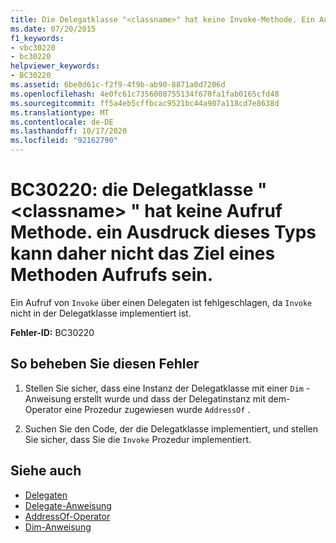 ```yaml
---
title: Die Delegatklasse "<classname>" hat keine Invoke-Methode. Ein Ausdruck dieses Typs kann daher nicht das Ziel eines Methodenaufrufs sein.
ms.date: 07/20/2015
f1_keywords:
- vbc30220
- bc30220
helpviewer_keywords:
- BC30220
ms.assetid: 6be0d61c-f2f9-4f9b-ab90-8871a0d7206d
ms.openlocfilehash: 4e0fc61c7356008755134f670fa1fab0165cfd48
ms.sourcegitcommit: ff5a4eb5cffbcac9521bc44a907a118cd7e8638d
ms.translationtype: MT
ms.contentlocale: de-DE
ms.lasthandoff: 10/17/2020
ms.locfileid: "92162790"
---
```

# <a name="bc30220-delegate-class-classname-has-no-invoke-method-so-an-expression-of-this-type-cannot-be-the-target-of-a-method-call"></a>BC30220: die Delegatklasse " \<classname> " hat keine Aufruf Methode. ein Ausdruck dieses Typs kann daher nicht das Ziel eines Methoden Aufrufs sein.

Ein Aufruf von `Invoke` über einen Delegaten ist fehlgeschlagen, da `Invoke` nicht in der Delegatklasse implementiert ist.

 **Fehler-ID:** BC30220

## <a name="to-correct-this-error"></a>So beheben Sie diesen Fehler

1. Stellen Sie sicher, dass eine Instanz der Delegatklasse mit einer `Dim` -Anweisung erstellt wurde und dass der Delegatinstanz mit dem-Operator eine Prozedur zugewiesen wurde `AddressOf` .

2. Suchen Sie den Code, der die Delegatklasse implementiert, und stellen Sie sicher, dass Sie die `Invoke` Prozedur implementiert.

## <a name="see-also"></a>Siehe auch

- [Delegaten](../../programming-guide/language-features/delegates/index.md)
- [Delegate-Anweisung](../statements/delegate-statement.md)
- [AddressOf-Operator](../operators/addressof-operator.md)
- [Dim-Anweisung](../statements/dim-statement.md)
